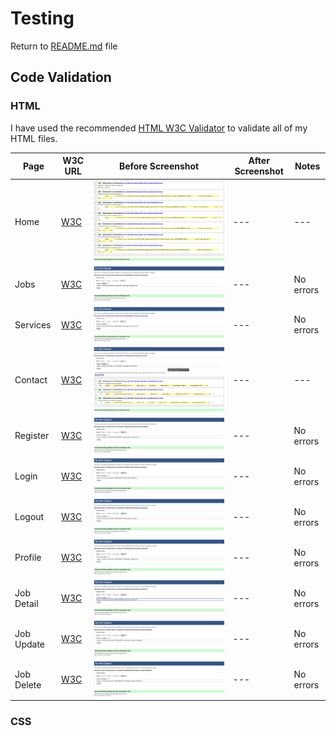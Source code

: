 # Testing

Return to [README.md](README.md) file

## Code Validation

### HTML

I have used the recommended [HTML W3C Validator](https://validator.w3.org) to validate all of my HTML files.

| Page | W3C URL | Before Screenshot | After Screenshot | Notes |
| --- | --- | --- | --- | --- |
| Home | [W3C](https://validator.w3.org/nu/?doc=https%3A%2F%2Faxiom-recruitment-f7943c5e25ff.herokuapp.com%2F) | ![Home before](axiom/documentation/testing/w3c_home_before.png) | --- | --- |
| Jobs | [W3C](https://validator.w3.org/nu/?doc=https%3A%2F%2Faxiom-recruitment-f7943c5e25ff.herokuapp.com%2Fpostings%2F) | ![Jobs before](axiom/documentation/testing/w3c_jobs_before.png) | --- | No errors |
| Services | [W3C](https://validator.w3.org/nu/?doc=https%3A%2F%2Faxiom-recruitment-f7943c5e25ff.herokuapp.com%2Fservices%2F) | ![Services before](axiom/documentation/testing/w3c_services_before.png) | --- | No errors |
| Contact | [W3C](https://validator.w3.org/nu/?doc=https%3A%2F%2Faxiom-recruitment-f7943c5e25ff.herokuapp.com%2Fcontact%2F) | ![Contact before](axiom/documentation/testing/w3c_contact_before.png) | --- | --- |
| Register | [W3C](https://validator.w3.org/nu/?doc=https%3A%2F%2Faxiom-recruitment-f7943c5e25ff.herokuapp.com%2Fregister%2F) | ![Register](axiom/documentation/testing/w3c_register_before.png) | --- | No errors |
| Login | [W3C](https://validator.w3.org/nu/?doc=https%3A%2F%2Faxiom-recruitment-f7943c5e25ff.herokuapp.com%2Flogin%2F) | ![Login](axiom/documentation/testing/w3c_login_before.png) | --- | No errors |
| Logout | [W3C](https://validator.w3.org/nu/?doc=https%3A%2F%2Faxiom-recruitment-f7943c5e25ff.herokuapp.com%2Flogout%2F) | ![Logout](axiom/documentation/testing/w3c_logout_before.png) | --- | No errors |
| Profile | [W3C](https://validator.w3.org/nu/?doc=https%3A%2F%2Faxiom-recruitment-f7943c5e25ff.herokuapp.com%2Fprofile%2F) | ![Profile](axiom/documentation/testing/w3c_profile_before.png) | --- | No errors |
| Job Detail | [W3C](https://validator.w3.org/nu/?doc=https%3A%2F%2Faxiom-recruitment-f7943c5e25ff.herokuapp.com%2Fjob%2F13%2F) | ![Detail](axiom/documentation/testing/w3c_detail_before.png) | --- | No errors |
| Job Update | [W3C](https://validator.w3.org/nu/?doc=https%3A%2F%2Faxiom-recruitment-f7943c5e25ff.herokuapp.com%2Fjob%2F13%2Fupdate%2F) | ![Update](axiom/documentation/testing/w3c_update_before.png) | --- | No errors |
| Job Delete | [W3C](https://validator.w3.org/nu/?doc=https%3A%2F%2Faxiom-recruitment-f7943c5e25ff.herokuapp.com%2Fjob%2F13%2Fdelete%2F) | ![Delete](axiom/documentation/testing/w3c_delete_before.png) | --- | No errors |


### CSS